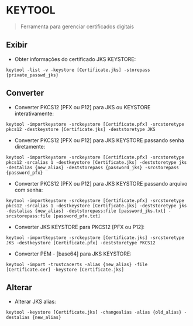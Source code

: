 # KEYTOOL

> Ferramenta para gerenciar certificados digitais

## Exibir

- Obter informações do certificado JKS KEYSTORE:

`keytool -list -v -keystore [Certificate.jks] -storepass {private_passwd_jks}`

## Converter

- Converter PKCS12 [PFX ou P12] para JKS ou KEYSTORE interativamente:

`keytool -importkeystore -srckeystore [Certificate.pfx] -srcstoretype pkcs12 -destkeystore [Certificate.jks] -deststoretype JKS`

- Converter PKCS12 [PFX ou P12] para JKS KEYSTORE passando senha diretamente:

`keytool -importkeystore -srckeystore [Certificate.pfx] -srcstoretype pkcs12 -srcalias 1 -destkeystore [Certificate.jks] -deststoretype jks -destalias {new_alias} -deststorepass {password_jks} -srcstorepass {password_pfx}`

- Converter PKCS12 [PFX ou P12] para JKS KEYSTORE passando arquivo com senha:

`keytool -importkeystore -srckeystore [Certificate.pfx] -srcstoretype pkcs12 -srcalias 1 -destkeystore [Certificate.jks] -deststoretype jks -destalias {new_alias} -deststorepass:file [password_jks.txt] -srcstorepass:file [password_pfx.txt]`

- Converter JKS KEYSTORE para PKCS12 [PFX ou P12]:

`keytool -importkeystore -srckeystore [Certificate.jks] -srcstoretype JKS -destkeystore [Certificate.pfx] -deststoretype PKCS12`

- Converter PEM - [base64] para JKS KEYSTORE:

`keytool -import -trustcacerts -alias {new_alias} -file [Certificate.cer] -keystore [Certificate.jks]`

## Alterar

- Alterar JKS alias:

`keytool -keystore [Certificate.jks] -changealias -alias {old_alias} -destalias {new_alias}`

